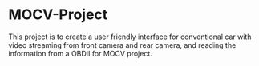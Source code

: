 # MOCV-Project
This project is to create a user friendly interface for conventional car with video streaming from front camera and rear camera, and reading the information from a OBDII for MOCV project.
